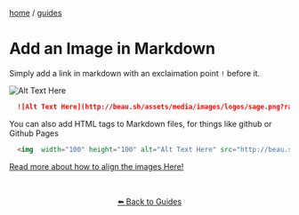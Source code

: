 
<p><a href="/">home</a> / <a href="/guides">guides</a></p>
<div class="rainbow-retro"></div>

# Add an Image in Markdown

Simply add a link in markdown with an exclaimation point `!` before it.  

![Alt Text Here](http://beau.sh/assets/media/images/logos/sage.png?raw=true)

```md
  ![Alt Text Here](http://beau.sh/assets/media/images/logos/sage.png?raw=true)
```


You can also add HTML tags to Markdown files, for things like github or Github Pages 

```html
  <img  width="100" height="100" alt="Alt Text Here" src="http://beau.sh/assets/media/images/logos/sage.png?raw=true" />
```

<p>
  <a href="https://beau.sh/guides/code/markdown/markdown-alignment">Read more about how to align the images Here!</a>
</p>

<p class="spacers"> <br /></p>
<div align="center" >
  <p>
    <a href="https://beau.sh/guides/">⬅️ Back to Guides</a>
  </p>
</div>
